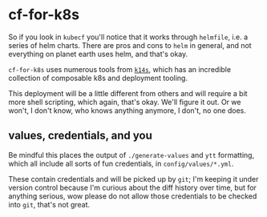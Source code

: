 # cf-for-k8s

So if you look in `kubecf` you'll notice that it works through `helmfile`, i.e. a series of helm charts. There are pros and cons to `helm` in general, and not everything on planet earth uses helm, and that's okay.

`cf-for-k8s` uses numerous tools from [`k14s`](https://github.com/k14s), which has an incredible collection of composable k8s and deployment tooling.

This deployment will be a little different from others and will require a bit more shell scripting, which again, that's okay. We'll figure it out. Or we won't, I don't know, who knows anything anymore, I don't, no one does.

## values, credentials, and you

Be mindful this places the output of `./generate-values` and `ytt` formatting, which all include all sorts of fun credentials, in `config/values/*.yml`.

These contain credentials and will be picked up by `git`; I'm keeping it under version control because I'm curious about the diff history over time, but for anything serious, wow please do not allow those credentials to be checked into `git`, that's not great.
